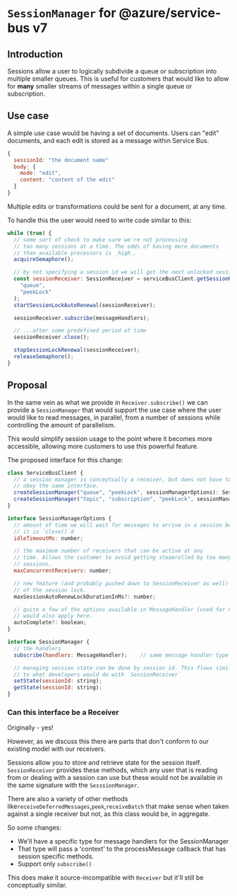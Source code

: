 # `SessionManager` for @azure/service-bus v7

## Introduction

Sessions allow a user to logically subdivide a queue or subscription
into multiple smaller queues. This is useful for customers that would
like to allow for **many** smaller streams of messages within a single
queue or subscription.

## Use case

A simple use case would be having a set of documents. Users can "edit"
documents, and each edit is stored as a message within Service Bus.

```javascript
{
  sessionId: "the document name"
  body: {
    mode: "edit",
    content: "content of the edit"
  }
}
```

Multiple edits or transformations could be sent for a document, at any time.

To handle this the user would need to write code similar to this:

```javascript
while (true) {
  // some sort of check to make sure we're not processing
  // too many sessions at a time. The odds of having more documents
  // than available processors is _high_.
  acquireSemaphore();

  // by not specifying a session id we will get the next unlocked session from service bus.
  const sessionReceiver: SessionReceiver = serviceBusClient.getSessionReceiver(
    "queue",
    "peekLock"
  );
  startSessionLockAutoRenewal(sessionReceiver);

  sessionReceiver.subscribe(messageHandlers);

  // ...after some predefined period of time
  sessionReceiver.close();

  stopSessionLockRenewal(sessionReceiver);
  releaseSemaphore();
}
```

## Proposal

In the same vein as what we provide in `Receiver.subscribe()` we can provide a
`SessionManager` that would support the use case where the user would like
to read messages, in parallel, from a number of sessions while controlling
the amount of parallelism.

This would simplify session usage to the point where it becomes more accessible,
allowing more customers to use this powerful feature.

The proposed interface for this change:

```javascript
class ServiceBusClient {
  // a session manager is conceptually a receiver, but does not have to
  // obey the same interface.
  createSessionManager("queue", "peekLock", sessionManagerOptions): SessionManager;
  createSessionManager("topic", "subscription", "peekLock", sessionManagerOptions): SessionManager;
}

interface SessionManagerOptions {
  // amount of time we will wait for messages to arrive in a session before
  // it is `close()`d
  idleTimeoutMs: number;

  // the maximum number of receivers that can be active at any
  // time. Allows the customer to avoid getting steamrolled by too many
  // sessions.
  maxConcurrentReceivers: number;

  // new feature (and probably pushed down to SessionReceiver as well) to enable auto-renewal
  // of the session lock.
  maxSessionAutoRenewLockDurationInMs?: number;

  // quite a few of the options available in MessageHandler (used for normal Receiver subscribe)
  // would also apply here.
  autoComplete?: boolean;
}

interface SessionManager {
  // the handlers
  subscribe(handlers: MessageHandler);    // same message handler type as existing Receiver/SessionReceiver

  // managing session state can be done by session id. This flows similarly
  // to what developers would do with `SessionReceiver`
  setState(sessionId: string);
  getState(sessionId: string);
}

```

### Can this interface be a Receiver<MessageT>

Originally - yes!

However, as we discuss this there are parts that don't conform to our existing model
with our receivers.

Sessions allow you to store and retrieve state for the session itself. `SessionReceiver`
provides these methods, which any user that is reading from or dealing with a session can use but
these would not be available in the same signature with the `SesssionManager`.

There are also a variety of other methods like`receiveDeferredMessages`,`peek`,`receiveBatch`
that make sense when taken against a single receiver but not, as this class would be, in aggregate.

So some changes:

- We'll have a specific type for message handlers for the SessionManager
- That type will pass a 'context' to the processMessage callback that has session specific methods.
- Support only `subscribe()`

This does make it source-incompatible with `Receiver` but it'll still be conceptually similar.
